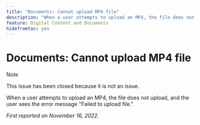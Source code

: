 ```yaml
---
title: "Documents: Cannot upload MP4 file"
description: "When a user attempts to upload an MP4, the file does not upload, and the user sees the error message Failed to upload file."
feature: Digital Content and Documents
hidefromtoc: yes
---
```


# Documents: Cannot upload MP4 file

>[!NOTE]
>
>This issue has been closed because it is not an issue.

When a user attempts to upload an MP4, the file does not upload, and the user sees the error message "Failed to upload file."

_First reported on November 16, 2022._

